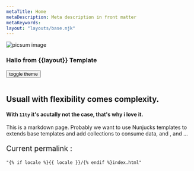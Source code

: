 ```yaml
---
metaTitle: Home
metaDescription: Meta description in front matter
metaKeywords:
layout: "layouts/base.njk"
---
```


<div>
<img src="https://picsum.photos/800/200" alt="picsum image">
<h3>Hallo from {{layout}} Template</h3>
<button id="themetoggle" style="margin-bottom: 1rem;">toggle theme</button>

##  Usuall with flexibility comes complexity. 
#### With `11ty` it's acutally not the case, that's why i love it.
This is a markdown page. Probably we want to use Nunjucks
templates to extends base templates and add collections to consume data, and , and ...


<p style="font-size:1.225rem">Current permalink : </p>
<pre>
<code>"{% if locale %}{{ locale }}/{% endif %}index.html"</code>
</pre>

</div>


